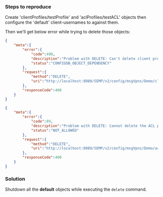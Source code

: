 
### Steps to reproduce

Create 'clientProfiles/testProfile' and 'aclProfiles/testACL' objects then configure the 'default' client-usernames to against them.

Then we'll get below error while trying to delete those objects:

```json
{
    "meta":{
        "error":{
            "code":490,
            "description":"Problem with DELETE: Can't delete client profile because there are client-usernames configured against it in not shutdown state.",
            "status":"CONFIGDB_OBJECT_DEPENDENCY"
        },
        "request":{
            "method":"DELETE",
            "uri":"http://localhost:8080/SEMP/v2/config/msgVpns/Demo/clientProfiles/testProfile"
        },
        "responseCode":400
    }
}
```
```json
{
    "meta":{
        "error":{
            "code":89,
            "description":"Problem with DELETE: Cannot delete the ACL profile because there are client-usernames configured against it in not shutdown state.",
            "status":"NOT_ALLOWED"
        },
        "request":{
            "method":"DELETE",
            "uri":"http://localhost:8080/SEMP/v2/config/msgVpns/Demo/aclProfiles/testACL"
        },
        "responseCode":400
    }
}
```

### Solution

Shutdown all the **default** objects while executing the `delete` command.